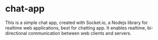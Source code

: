 # chat-app
This is a simple chat app, created with Socket.io, a Nodejs library for realtime web applications, best for chatting app. It enables realtime, bi-directional communication between web clients and servers.
